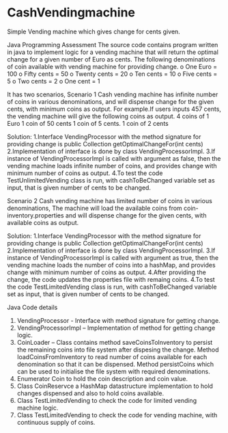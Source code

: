 # CashVendingmachine
Simple Vending machine which gives change for cents given.

Java Programming Assessment
The source code contains program written in java to implement logic for a vending machine that will return the optimal change for a given number of Euro as cents. 
The following denominations of coin available with vending machine for providing change.
o One Euro = 100 
o Fifty cents = 50 
o Twenty cents = 20 
o Ten cents = 10 
o Five cents = 5 
o Two cents = 2 
o One cent = 1 

It has two scenarios, 
Scenario 1
Cash vending machine has infinite number of coins in various denominations, and will dispense change for the given cents, with minimum coins as output.
For example.If users inputs 457 cents, the vending machine will give the following coins as output.
4 coins of 1 Euro
1 coin of 50 cents
1 coin of 5 cents.
1 coin of 2 cents

Solution:
1.Interface VendingProcessor with the method signature for providing change is
public Collection<Coin> getOptimalChangeFor(int cents)
2.Implementation of interface is done by class VendingProcessorImpl.
3.If instance of VendingProcessorImpl is called with argument as false, then the vending machine loads infinite number of coins, and provides change with minimum number of coins as output.
4.To test the code TestUnlimitedVending class is run, with cashToBeChanged variable set as input, that is given number of cents to be changed.




Scenario 2
Cash vending machine has limited number of coins in various denominations,
The machine will load the available coins from coin-inventory.properties
 and will dispense change for the given cents, with available coins as output.

Solution:
1.Interface VendingProcessor with the method signature for providing change is
public Collection<Coin> getOptimalChangeFor(int cents)
2.Implementation of interface is done by class VendingProcessorImpl.
3.If instance of VendingProcessorImpl is called with argument as true, then the vending machine loads the number of coins into a hashMap, and provides change with minimum number of coins as output.
4.After providing the change, the code updates the properties file with remaing coins.
4.To test the code TestLimitedVending class is run, with cashToBeChanged variable set as input, that is given number of cents to be changed.


Java Code details
1.	VendingProcessor - Interface with method signature for getting change.
2.	VendingProcessorImpl – Implementation of method for getting change logic.
3.	CoinLoader – 
Class contains method saveCoinsToInventory to persist the remaining coins into file system after dispesing the change. 
Method loadCoinsFromInventory to read number of coins available for each denomination so that it can be dispensed.
Method persistCoins which can be used to initialise the file system with required denominations.
4.	Enumerator Coin to hold the coin description and coin value.
5.	Class CoinReservce a HashMap datastructure implementation to hold changes dispensed and also to hold coins available.
6.	Class TestLimitedVending to check the code for limited vending machine logic.
7.	Class TestLimitedVending to check the code for vending machine, with continuous supply of coins.
  

